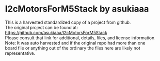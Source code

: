 
# I2cMotorsForM5Stack by asukiaaa  
This is a harvested standardized copy of a project from github.  
The original project can be found at:  
https://github.com/asukiaaa/I2cMotorsForM5Stack  
Please consult that link for additional, details, files, and license information.  
Note: It was auto harvested and if the original repo had more than one board file or anything out of the ordinary the files here are likely not representative.  
    